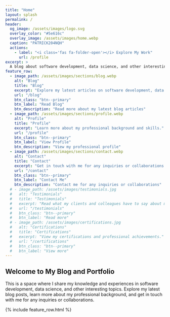 ```yaml
---
title: "Home"
layout: splash
permalink: /
header:
  og_image: /assets/images/logo.svg
  overlay_color: "#5e616c"
  overlay_image: /assets/images/home.webp
  caption: "PATRICK204NQH"
  actions:
    - label: "<i class='fas fa-folder-open'></i> Explore My Work"
      url: /profile
excerpt: >
  A blog about software development, data science, and other interesting topics.
feature_row:
  - image_path: /assets/images/sections/blog.webp
    alt: "Blog"
    title: "Blog"
    excerpt: "Explore my latest articles on software development, data science, and more."
    url: "/blog"
    btn_class: "btn--primary"
    btn_label: "Read Blog"
    btn_description: "Read more about my latest blog articles"
  - image_path: /assets/images/sections/profile.webp
    alt: "Profile"
    title: "Profile"
    excerpt: "Learn more about my professional background and skills."
    url: "/profile"
    btn_class: "btn--primary"
    btn_label: "View Profile"
    btn_description: "View my professional profile"
  - image_path: /assets/images/sections/contact.webp
    alt: "Contact"
    title: "Contact"
    excerpt: "Get in touch with me for any inquiries or collaborations."
    url: "/contact"
    btn_class: "btn--primary"
    btn_label: "Contact Me"
    btn_description: "Contact me for any inquiries or collaborations"
  # - image_path: /assets/images/testimonials.jpg
  #   alt: "Testimonials"
  #   title: "Testimonials"
  #   excerpt: "Read what my clients and colleagues have to say about my work."
  #   url: "/testimonials"
  #   btn_class: "btn--primary"
  #   btn_label: "Read more"
  # - image_path: /assets/images/certifications.jpg
  #   alt: "Certifications"
  #   title: "Certifications"
  #   excerpt: "View my certifications and professional achievements."
  #   url: "/certifications"
  #   btn_class: "btn--primary"
  #   btn_label: "View more"
---
```


## Welcome to My Blog and Portfolio
This is a space where I share my knowledge and experiences in software development, data science, and other interesting topics. Explore my latest blog posts, learn more about my professional background, and get in touch with me for any inquiries or collaborations.

{% include feature_row.html %}

<style>

/* Hero overlay */
.page__hero--overlay {
  position: relative;
  margin-bottom: 2em;
  padding: 3em 0;
  clear: both;
  background-size: cover;
  background-repeat: no-repeat;
  background-position: center;
  animation: intro 0.3s both;
  animation-delay: 0.25s;
}

.page__hero--overlay::before {
  content: "";
  position: absolute;
  top: 0;
  left: 0;
  width: 100%;
  height: 100%;
  background-color: rgba(0, 0, 0, 0.3); /* Darker overlay */
  z-index: 1;
  transition: background-color 0.3s ease; /* Smooth transition */
}

.page__hero--overlay:hover::before {
  background-color: rgba(0, 0, 0, 0.5); /* Darker overlay on hover */
}

.page__hero--overlay .wrapper {
  position: relative;
  color: white;
  z-index: 2; /* Ensures the text is above the overlay */
}

.page__hero--overlay h1,
.page__hero--overlay p {
  position: relative;
  z-index: 2; /* Ensures the text is above the overlay */
}

/* Button styling */
.page__hero--overlay .btn {
  display: inline-block;
  font-weight: 400;
  text-align: center;
  vertical-align: middle;
  user-select: none;
  padding: 0.25rem 0.5rem; /* Smaller padding */
  font-size: 1rem; /* Smaller font size */
  line-height: 1.5;
  border-radius: 0.25rem;
  transition: transform 0.3s ease, box-shadow 0.3s ease;
  text-decoration: none;
}

.page__hero--overlay .btn:hover, 
.page__hero--overlay .btn:focus {
  text-decoration: none;
  box-shadow: 0 0.5rem 1rem rgba(0, 0, 0, 0.15);
  transform: translateY(-3px);
}

.page__hero--overlay .btn:active {
  box-shadow: 0 0.25rem 0.5rem rgba(0, 0, 0, 0.1);
  transform: translateY(0);
}

/* Light outline button styling */
.page__hero--overlay .btn--light-outline {
  color: inherit;
  background-color: transparent;
  background-image: none;
  border: 1px solid currentColor;
}

.page__hero--overlay .btn--light-outline:hover, 
.page__hero--overlay .btn--light-outline:focus {
  background-color: rgba(255, 255, 255, 0.1);
}

.page__hero--overlay .btn--light-outline:active {
  background-color: rgba(255, 255, 255, 0.2);
}

/* Large button styling */
.page__hero--overlay .btn--large {
  padding: 0.5rem 1rem; /* Smaller padding */
  font-size: 1.25rem; /* Smaller font size */
  border-radius: 0.25rem;
}

.page__hero--overlay .btn i {
  margin-right: 0.3rem; /* Adjusted margin */
}

/* Feature row */
.feature__wrapper {
  display: flex;
  justify-content: space-between;
  flex-wrap: wrap;
  margin-top: 20px;
}

.feature__item {
  flex: 1 1 30%;
  margin: 10px;
  text-align: center;
}

.archive__item {
  border: 1px solid #eaeaea;
  border-radius: 8px;
  padding: 20px;
  background: #ffffff;
  transition: box-shadow 0.3s ease-in-out;
}

.archive__item:hover {
  box-shadow: 0 4px 8px rgba(0, 0, 0, 0.1);
}

.archive__item-teaser img {
  max-width: 100%;
  height: auto;
  border-radius: 4px;
}

.archive__item-body h2 {
  margin-top: 10px;
  font-size: 1.5em;
  color: #333;
}

.archive__item-body p {
  font-size: 1em;
  margin: 10px 0;
  color: #666;
}

.archive__item-body .btn--primary {
  display: inline-block;
  padding: 10px 20px;
  font-size: 1em;
  color: #ffffff;
  border-radius: 4px;
  text-decoration: none;
}
<style>